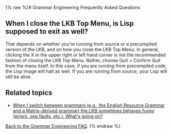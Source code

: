 {% raw %}# Grammar Engineering Frequently Asked Questions

## When I close the LKB Top Menu, is Lisp supposed to exit as well?

That depends on whether you're running from source or a precompiled
version of the LKB, and on how you close the LKB Top Menu. In general,
clicking the X in the upper right or left hand corner is not the
recommended fashion of closing the LKB Top Menu. Rather, choose Quit
&gt; Confirm Quit from the menu itself. In this case, if you are running
from precompiled code, the Lisp image will halt as well. If you are
running from source, your Lisp will still be alive.

## Related topics

- [When I switch between grammars (e.g., the English Resource Grammar
and a Matrix-derived grammar) the LKB sometimes behaves funny
(errors, seg faults, etc.). What's going
on?]()

[Back to the Grammar Engineering FAQ](/GrammarEngineeringFaq).
<update date omitted for speed>{% endraw %}